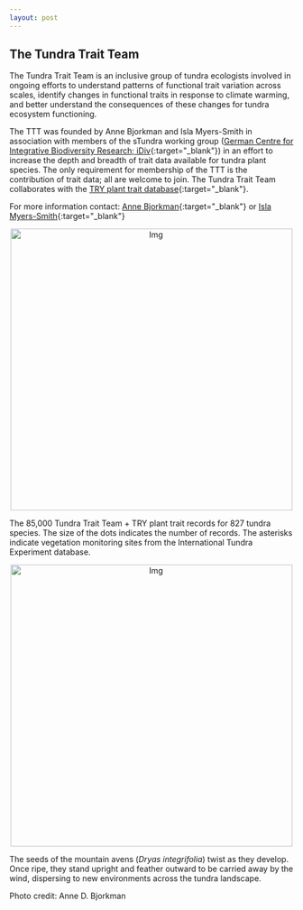 ```yaml
---
layout: post
---
```


<h2>The Tundra Trait Team</h2>

The Tundra Trait Team is an inclusive group of tundra ecologists involved in ongoing efforts to understand patterns of functional trait variation across scales, identify changes in functional traits in response to climate warming, and better understand the consequences of these changes for tundra ecosystem functioning. 

The TTT was founded by Anne Bjorkman and Isla Myers-Smith in association with members of the sTundra working group ([German Centre for Integrative Biodiversity Research; iDiv](https://www.idiv.de/){:target="_blank"}) in an effort to increase the depth and breadth of trait data available for tundra plant species. The only requirement for membership of the TTT is the contribution of trait data; all are welcome to join. The Tundra Trait Team collaborates with the [TRY plant trait database](www.try-db.org){:target="_blank"}.

For more information contact: [Anne Bjorkman](http://annebjorkman.com/){:target="_blank"} or [Isla Myers-Smith](http://teamshrub.com/){:target="_blank"}

<center> <img src="https://tundratraitteam.github.io/images/fulls/trait_map1.png" alt="Img" style="width: 500px;"/> </center>

The 85,000 Tundra Trait Team + TRY plant trait records  for 827 tundra species.  The size of the dots indicates the number of records.  The asterisks indicate vegetation monitoring sites from the International Tundra Experiment database.

<center> <img src="https://tundratraitteam.github.io/images/fulls/adb-dryas.jpg" alt="Img" style="width: 500px;"/> </center>

The seeds of the mountain avens (<i>Dryas integrifolia</i>) twist as they develop. Once ripe, they stand upright and feather outward to be carried away by the wind, dispersing to new environments across the tundra landscape.

Photo credit: Anne D. Bjorkman
